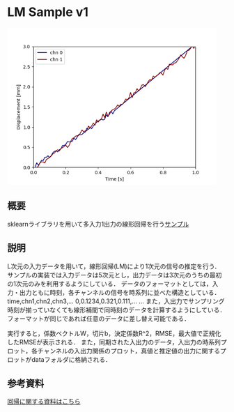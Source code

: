 LM Sample v1
====

<img src="data/time-result.png" width="480">

## 概要
sklearnライブラリを用いて多入力1出力の線形回帰を行う[サンプル](https://github.com/yoshimoto56/ML/blob/master/Regression/LM_sample.py)

## 説明
L次元の入力データを用いて，線形回帰(LM)により1次元の信号の推定を行う．
サンプルの実装では入力データは5次元とし，出力データは3次元のうちの最初の1次元のみを利用するようにしている．
データのフォーマットとしては，入力・出力ともに時刻，各チャンネルの信号を時系列に並べた構造としている．
 time,chn1,chn2,chn3,...
 0,0.1234,0.321,0.111,...
 ...
また，入出力でサンプリング時刻が揃っていなくても線形補間で同時刻のデータを計算するようにしている．
フォーマットが同じであれば任意のデータに差し替え可能である．

実行すると，係数ベクトルW，切片b，決定係数R^2，RMSE，最大値で正規化したRMSEが表示される．
また，同期された入出力のデータ，入出力の時系列プロット，各チャンネルの入出力関係のプロット，真値と推定値の出力に関するプロットがdataフォルダに格納される．

## 参考資料
[回帰に関する資料はこちら](https://github.com/yoshimoto56/ML/blob/master/Regression/Regression.pdf)
